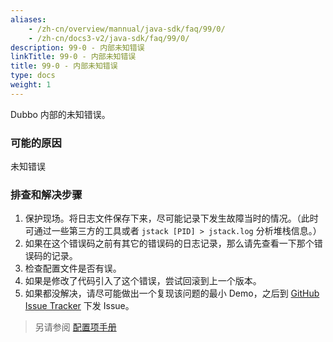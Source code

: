 ```yaml
---
aliases:
    - /zh-cn/overview/mannual/java-sdk/faq/99/0/
    - /zh-cn/docs3-v2/java-sdk/faq/99/0/
description: 99-0 - 内部未知错误
linkTitle: 99-0 - 内部未知错误
title: 99-0 - 内部未知错误
type: docs
weight: 1
---
```






Dubbo 内部的未知错误。

### 可能的原因
未知错误

### 排查和解决步骤
1. 保护现场。将日志文件保存下来，尽可能记录下发生故障当时的情况。（此时可通过一些第三方的工具或者 `jstack [PID] > jstack.log` 分析堆栈信息。）
2. 如果在这个错误码之前有其它的错误码的日志记录，那么请先查看一下那个错误码的记录。
3. 检查配置文件是否有误。
4. 如果是修改了代码引入了这个错误，尝试回滚到上一个版本。
5. 如果都没解决，请尽可能做出一个复现该问题的最小 Demo，之后到 [GitHub Issue Tracker](https://github.com/apache/dubbo/issues) 下发 Issue。

> 另请参阅
[配置项手册](/zh-cn/overview/mannual/java-sdk/reference-manual/config/properties/)